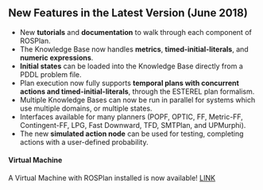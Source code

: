 ## New Features in the Latest Version (June 2018)

- New **tutorials** and **documentation** to walk through each component of ROSPlan.  
- The Knowledge Base now handles **metrics**, **timed-initial-literals**, and **numeric expressions**.
- **Initial states** can be loaded into the Knowledge Base directly from a PDDL problem file.
- Plan execution now fully supports **temporal plans with concurrent actions and timed-initial-literals**, through the ESTEREL plan formalism.
- Multiple Knowledge Bases can now be run in parallel for systems which use multiple domains, or multiple states.
- Interfaces available for many planners (POPF, OPTIC, FF, Metric-FF, Contingent-FF, LPG, Fast Downward, TFD, SMTPlan, and UPMurphi).
- The new **simulated action node** can be used for testing, completing actions with a user-defined probability.

#### Virtual Machine
A Virtual Machine with ROSPlan installed is now available! [LINK](https://nms.kcl.ac.uk/daniele.magazzeni/ROSPlan-Ubuntu16.04.ova)  

